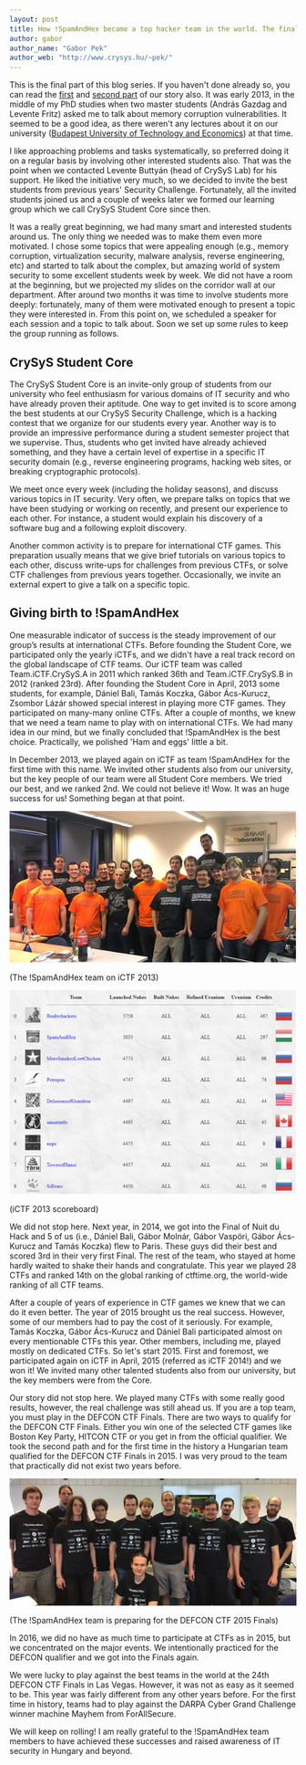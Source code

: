 ```yaml
---
layout: post
title: How !SpamAndHex became a top hacker team in the world. The final part. 
author: gabor
author_name: "Gabor Pek"
author_web: "http://www.crysys.hu/~pek/"
---
```


This is the final part of this blog series. If you haven't done already so, you can read the 
[first](https://blog.avatao.com/How-SpamAndHex-became-top-hacker-team/) and 
[second part](https://blog.avatao.com/How-SpamAndHex-became-top-hacker-team-2/) of our story also. 
It was early 2013, in the middle of my PhD studies when two master students (András Gazdag and Levente Fritz) asked 
me to talk about memory corruption vulnerabilities. It seemed to be a good idea, as there weren't any lectures about it 
on our university ([Budapest University of Technology and Economics](https://www.bme.hu)) at that time.
 
<!--excerpt-->

I like approaching problems and tasks systematically, so preferred doing it on a regular basis by involving other interested 
students also. That was the point when we contacted Levente Buttyán (head of CrySyS Lab) for his support.
He liked the initiative very much, so we decided to invite the best students from previous years' Security Challenge. 
Fortunately, all the invited students joined us and a couple of weeks later we formed our learning group which we call 
CrySyS Student Core since then. 

It was a really great beginning, we had many smart and interested students around us. The only thing we needed was to 
make them even more motivated. I chose some topics that were appealing enough (e.g., memory corruption, 
virtualization security, malware analysis, reverse engineering, etc) and started to talk about the complex, but amazing world
of system security to some excellent students week by week. We did not have a room at the beginning, 
but we projected my slides on the corridor wall at our department. After around two months it was time to 
involve students more deeply: fortunately, many of them were motivated enough to present a topic they were interested in. 
From this point on, we scheduled a speaker for each session and a topic to talk about. Soon we set up some rules to keep the group
running as follows.

## CrySyS Student Core 
The CrySyS Student Core is an invite-only group of students from our university who feel enthusiasm for
various domains of IT security and who have already proven their aptitude. One way to get invited is to score
among the best students at our CrySyS Security Challenge, which is a hacking contest that we organize for our
students every year. Another way is to provide an impressive performance during a student semester project that
we supervise. Thus, students who get invited have already achieved something, and they have a certain
level of expertise in a specific IT security domain (e.g., reverse engineering programs, hacking web sites, or 
breaking cryptographic protocols). 

We meet once every week (including the holiday seasons), and discuss various topics in IT security. Very often, 
we prepare talks on topics that we have been studying or working on recently, and present our experience to each other. 
For instance, a student would explain his discovery of a software bug and a following exploit discovery. 

Another common activity is to prepare for international CTF games. This preparation usually means that 
we give brief tutorials on various topics to each other, discuss write-ups for challenges from previous CTFs, 
or solve CTF challenges from previous years together. Occasionally, we invite an external expert to give a talk on a specific topic.

## Giving birth to !SpamAndHex

One measurable indicator of success is the steady improvement of our group’s results at international CTFs. 
Before founding the Student Core, we participated only the yearly iCTFs, and we didn't have a real track record on the global 
landscape of CTF teams. Our iCTF team was called Team.iCTF.CrySyS.A in 2011 which ranked 36th and Team.iCTF.CrySyS.B 
in 2012 (ranked 23rd). After founding the Student Core in April, 2013 some students, for example, Dániel Bali, Tamás Koczka, 
Gábor Ács-Kurucz, Zsombor Lázár showed special interest in playing more CTF games. They participated on many-many online CTFs. 
After a couple of months, we knew that we need a team name to play with on international CTFs. We had many idea 
in our mind, but we finally concluded that !SpamAndHex is the best choice. Practically, we polished 'Ham and eggs' little a bit.

In December 2013, we played again on iCTF as team !SpamAndHex for the first time with this name. We invited other students 
also from our university, but the key people of our team were all Student Core members. We tried our best, and we ranked 2nd. 
We could not believe it! Wow. It was an huge success for us! Something began at that point. 
   
![The !SpamAndHex team on iCTF 2013](../images/20131206_iCTF_02.jpg)

(The !SpamAndHex team on iCTF 2013)

![iCTF 2013 scoreboard](../images/20131206_iCTF_01.jpg)

(iCTF 2013 scoreboard)


We did not stop here. Next year, in 2014, we got into the Final of Nuit du Hack and 5 of us (i.e., Dániel Bali, Gábor Molnár, 
Gábor Vaspöri, Gábor Ács-Kurucz and Tamás Koczka) flew to Paris. These guys did their best and scored 3rd in their
very first Final. The rest of the team, who stayed at home hardly waited to shake their hands and congratulate. 
This year we played 28 CTFs and ranked 14th on the global ranking of ctftime.org, the world-wide ranking of all CTF teams.

After a couple of years of experience in CTF games we knew that we can do it even better. The year of 2015 brought us the 
real success. However, some of our members had to pay the cost of it seriously. For example, Tamás Koczka, Gábor Ács-Kurucz and 
Dániel Bali participated almost on every mentionable CTFs this year. Other members, including me, played mostly on dedicated CTFs.
So let's start 2015. First and foremost, we participated again on iCTF in April, 2015 (referred as iCTF 2014!) and we won it! 
We invited many other talented students also from our university, but the key members were from the Core. 

Our story did not stop here. We played many CTFs with some really good results, however, the real challenge was 
still ahead us. If you are a top team, you must play in the DEFCON CTF Finals. There are two ways to qualify for the
DEFCON CTF Finals. Either you win one of the selected CTF games like Boston Key Party, HITCON CTF or you get in from the official
qualifier. We took the second path and for the first time in the history a Hungarian team qualified for the DEFCON
CTF Finals in 2015. I was very proud to the team that practically did not exist two years before.

![The !SpamAndHex team preparing for the DEFCON CTF 2015 Finals](../images/defcon_team_2015.jpg)

(The !SpamAndHex team is preparing for the DEFCON CTF 2015 Finals)

In 2016, we did no have as much time to participate at CTFs as in 2015, but we concentrated on the major events. We 
intentionally practiced for the DEFCON qualifier and we got into the Finals again. 

We were lucky to play against the best teams in the world at the 24th DEFCON CTF Finals in Las Vegas. However, it was not 
as easy as it seemed to be. This year was fairly different from any other years before. For the first time in history,
teams had to play against the DARPA Cyber Grand Challenge winner machine Mayhem from ForAllSecure.
 
We will keep on rolling! I am really grateful to the !SpamAndHex team members to have achieved these successes and raised
 awareness of IT security in Hungary and beyond. 
